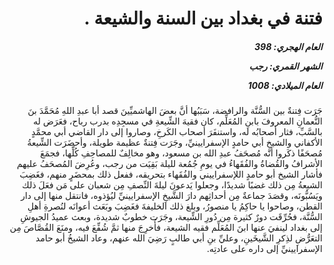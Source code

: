 <h1 dir="rtl">فتنة في بغداد بين السنة والشيعة .</h1>

<h5 dir="rtl">العام الهجري:  398

الشهر القمري: رجب

العام الميلادي: 1008</h5>

<p dir="rtl">جَرَت فِتنةٌ بين السُّنَّة والرافضة، سَبَبُها أنَّ بعضَ الهاشميِّينَ قصد أبا عبدِ اللهِ مُحَمَّدَ بنَ النُّعمانِ المعروفَ بابنِ المُعَلِّم، كان فقيهَ الشِّيعةِ في مسجِدِه بدرب رباح، فعَرَض له بالسَّبِّ، فثار أصحابُه له، واستنفَرَ أصحاب الكَرخِ، وصاروا إلى دار القاضي أبي محمَّدٍ الأكفاني والشيخ أبي حامدٍ الإسفرايينيِّ، وجَرَت فِتنةٌ عظيمة طويلة، وأحضَرَت الشِّيعةُ مُصحَفًا ذكَروا أنَّه مُصحَفُ عبدِ الله بن مسعود، وهو مخالِفٌ للمصاحِفِ كُلِّها، فجمَعَ الأشرافُ والقُضاةُ والفُقَهاءُ في يومِ جُمُعة لليلة بَقِيَت من رجب، وعُرِضَ المُصحَفُ عليهم فأشار الشيخ أبو حامدٍ اللإسفراييني والفُقَهاء بتحريقه، ففعل ذلك بمحضَرٍ منهم، فغَضِبَ الشيعةُ مِن ذلك غضبًا شديدًا، وجعلوا يَدعونَ ليلةَ النِّصفِ مِن شعبان على مَن فعَلَ ذلك ويَسُبُّونَه، وقصَدَ جماعةٌ مِن أحداثِهم دارَ الشَّيخِ الإسفرايينيِّ ليُؤذوه، فانتقل منها إلى دار القطن، وصاحوا يا حاكِمُ يا منصورُ، وبلغ ذلك الخليفةَ فغَضِبَ وبَعَث أعوانَه لنُصرةِ أهلِ السُّنَّة، فحُرِّقَت دورٌ كثيرة مِن دُورِ الشِّيعة، وجَرَت خطوبٌ شديدة، وبعث عميدُ الجيوشِ إلى بغداد لينفيَ عنها ابنَ المُعَلِّم فقيه الشيعة، فأُخرِجَ منها ثمَّ شُفِّعَ فيه، ومنَعَ القُصَّاصَ مِن التعَرُّضِ لذِكرِ الشَّيخَينِ، وعليِّ بنِ أبي طالبٍ رَضِيَ الله عنهم، وعاد الشيخُ أبو حامد الإسفرايينيِّ إلى داره على عادتِه.</p></br>
